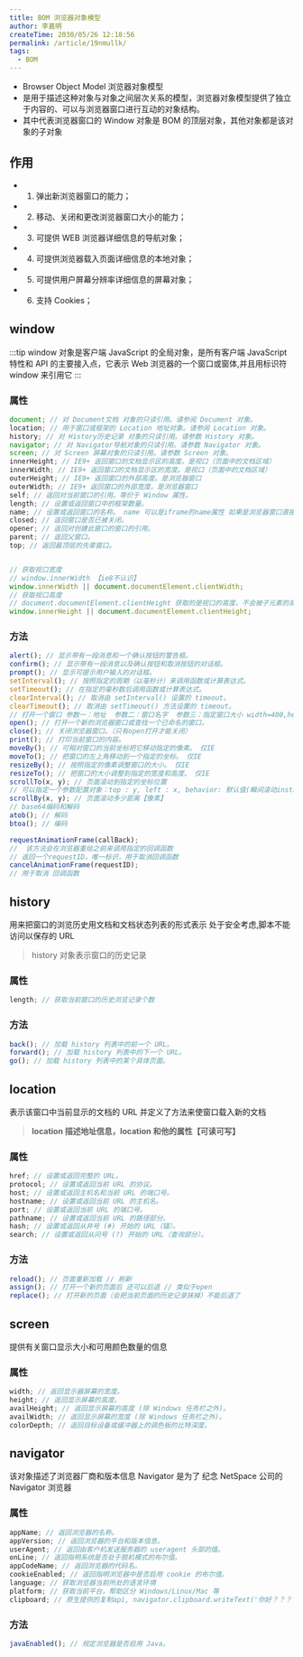 ```yaml
---
title: BOM 浏览器对象模型
author: 李嘉明
createTime: 2030/05/26 12:18:56
permalink: /article/19nmullk/
tags:
  - BOM
---
```


- Browser Object Model 浏览器对象模型
- 是用于描述这种对象与对象之间层次关系的模型，浏览器对象模型提供了独立于内容的、可以与浏览器窗口进行互动的对象结构。
- 其中代表浏览器窗口的 Window 对象是 BOM 的顶层对象，其他对象都是该对象的子对象

## 作用

- 1. 弹出新浏览器窗口的能力；
- 2. 移动、关闭和更改浏览器窗口大小的能力；
- 3. 可提供 WEB 浏览器详细信息的导航对象；
- 4. 可提供浏览器载入页面详细信息的本地对象；
- 5. 可提供用户屏幕分辨率详细信息的屏幕对象；
- 6. 支持 Cookies；

## window

:::tip
window 对象是客户端 JavaScript 的全局对象，是所有客户端 JavaScript 特性和 API 的主要接入点，它表示 Web 浏览器的一个窗口或窗体,并且用标识符 window 来引用它
:::

### 属性

```js
document; // 对 Document文档 对象的只读引用。请参阅 Document 对象。
location; // 用于窗口或框架的 Location 地址对象。请参阅 Location 对象。
history; // 对 History历史记录 对象的只读引用。请参数 History 对象。
navigator; // 对 Navigator导航对象的只读引用。请参数 Navigator 对象。
screen; // 对 Screen 屏幕对象的只读引用。请参数 Screen 对象。
innerHeight; // IE9+ 返回窗口的文档显示区的高度。是视口（页面中的文档区域）
innerWidth; // IE9+ 返回窗口的文档显示区的宽度。是视口（页面中的文档区域）
outerHeight; // IE9+ 返回窗口的外部高度。是浏览器窗口
outerWidth; // IE9+ 返回窗口的外部宽度。是浏览器窗口
self; // 返回对当前窗口的引用。等价于 Window 属性。
length; // 设置或返回窗口中的框架数量。
name; // 设置或返回窗口的名称。 name 可以是iframe的name属性 如果是浏览器窗口直接打开,name的属性为空
closed; // 返回窗口是否已被关闭。
opener; // 返回对创建此窗口的窗口的引用。
parent; // 返回父窗口。
top; // 返回最顶层的先辈窗口。


// 获取视口宽度
// window.innerWidth 【ie8不认识】
window.innerWidth || document.documentElement.clientWidth;
// 获取视口高度
// document.documentElement.clientHeight 获取的是视口的高度，不会被子元素的高度撑开,这是一种特殊情况
window.innerHeight || document.documentElement.clientHeight;
```

### 方法

```js
alert(); // 显示带有一段消息和一个确认按钮的警告框。
confirm(); // 显示带有一段消息以及确认按钮和取消按钮的对话框。
prompt(); // 显示可提示用户输入的对话框。
setInterval(); // 按照指定的周期（以毫秒计）来调用函数或计算表达式。
setTimeout(); // 在指定的毫秒数后调用函数或计算表达式。
clearInterval(); // 取消由 setInterval() 设置的 timeout。
clearTimeout(); // 取消由 setTimeout() 方法设置的 timeout。
// 打开一个窗口 参数一：地址  参数二：窗口名字  参数三：指定窗口大小 width=400,height=300
open(); // 打开一个新的浏览器窗口或查找一个已命名的窗口。
close(); // 关闭浏览器窗口。（只有open打开才能关闭）
print(); // 打印当前窗口的内容。
moveBy(); // 可相对窗口的当前坐标把它移动指定的像素。 仅IE
moveTo(); // 把窗口的左上角移动到一个指定的坐标。 仅IE
resizeBy(); // 按照指定的像素调整窗口的大小。 仅IE
resizeTo(); // 把窗口的大小调整到指定的宽度和高度。 仅IE
scrollTo(x, y); // 页面滚动到指定的坐标位置
// 可以指定一个参数配置对象：top : y, left : x, behavior: 默认值(瞬间滚动instant), (平滑滚动smooth)
scrollBy(x, y); // 页面滚动多少距离【像素】
// base64编码和解码
atob(); // 解码
btoa(); // 编码

requestAnimationFrame(callBack);
//  该方法会在浏览器重绘之前来调用指定的回调函数
// 返回一个requestID，唯一标识，用于取消回调函数
cancelAnimationFrame(requestID);
// 用于取消 回调函数
```

## history

用来把窗口的浏览历史用文档和文档状态列表的形式表示
处于安全考虑,脚本不能访问以保存的 URL

> history 对象表示窗口的历史记录

### 属性

```js
length; // 获取当前窗口的历史浏览记录个数
```

### 方法

```js
back(); // 加载 history 列表中的前一个 URL。
forward(); // 加载 history 列表中的下一个 URL。
go(); // 加载 history 列表中的某个具体页面。
```

## location

表示该窗口中当前显示的文档的 URL
并定义了方法来使窗口载入新的文档

> **location 描述地址信息，location 和他的属性【可读可写】**

### 属性

```js
href; // 设置或返回完整的 URL。
protocol; // 设置或返回当前 URL 的协议。
host; // 设置或返回主机名和当前 URL 的端口号。
hostname; // 设置或返回当前 URL 的主机名。
port; // 设置或返回当前 URL 的端口号。
pathname; // 设置或返回当前 URL 的路径部分。
hash; // 设置或返回从井号 (#) 开始的 URL（锚）。
search; // 设置或返回从问号 (?) 开始的 URL（查询部分）。
```

### 方法

```js
reload(); // 页面重新加载 // 刷新
assign(); // 打开一个新的页面后 还可以后退 // 类似于open
replace(); // 打开新的页面（会把当前页面的历史记录抹掉）不能后退了
```

## screen

提供有关窗口显示大小和可用颜色数量的信息

### 属性

```js
width; // 返回显示器屏幕的宽度。
height; // 返回显示屏幕的高度。
availHeight; // 返回显示屏幕的高度 (除 Windows 任务栏之外)。
availWidth; // 返回显示屏幕的宽度 (除 Windows 任务栏之外)。
colorDepth; // 返回目标设备或缓冲器上的调色板的比特深度。
```

## navigator

该对象描述了浏览器厂商和版本信息
Navigator 是为了 纪念 NetSpace 公司的 Navigator 浏览器

### 属性

```js
appName; // 返回浏览器的名称。
appVersion; // 返回浏览器的平台和版本信息。
userAgent; // 返回由客户机发送服务器的 useragent 头部的值。
onLine; // 返回指明系统是否处于脱机模式的布尔值。
appCodeName; // 返回浏览器的代码名。
cookieEnabled; // 返回指明浏览器中是否启用 cookie 的布尔值。
language; // 获取浏览器当前所处的语言环境
platform; // 获取当前平台，帮助区分 Windows/Linux/Mac 等
clipboard; // 原生提供的复制api, navigator.clipboard.writeText('你好？？？')
```

### 方法

```js
javaEnabled(); // 规定浏览器是否启用 Java。
```
